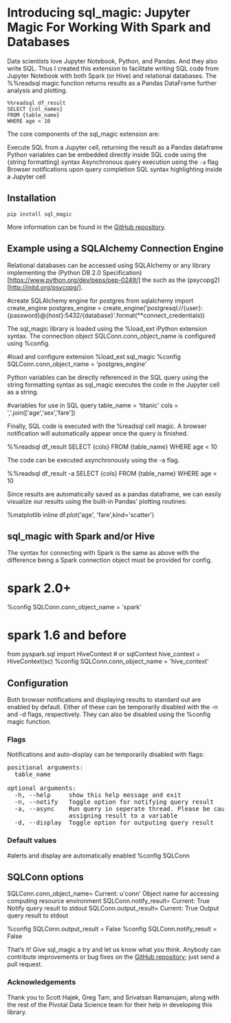 # Introducing sql_magic: Jupyter Magic For Working With Spark and Databases

Data scientists love Jupyter Notebook, Python, and Pandas. And they also write SQL. Thus I created this extension to facilitate writing SQL code from Jupyter Notebook with both Spark (or Hive) and relational databases. The %%readsql magic function returns results as a Pandas DataFrame further analysis and plotting. 

~~~
%%readsql df_result
SELECT {col_names}
FROM {table_name}
WHERE age < 10
~~~

The core components of the sql_magic extension are:

Execute SQL from a Jupyter cell, returning the result as a Pandas dataframe
Python variables can be embedded directly inside SQL code using the {string formatting} syntax
Asynchronous query execution using the `-a` flag
Browser notifications upon query completion
SQL syntax highlighting inside a Jupyter cell



## Installation

`pip install sql_magic`

More information can be found in the [GitHub repository](https://github.com/pivotal/sql_magic).

## Example using a SQLAlchemy Connection Engine

Relational databases can be accessed using SQLAlchemy or any library implementing the (Python DB 2.0 Specification)[https://www.python.org/dev/peps/pep-0249/] the such as the (psycopg2)[http://initd.org/psycopg/].

#create SQLAlchemy engine for postgres
from sqlalchemy import create_engine
postgres_engine = create_engine('postgresql://{user}:{password}@{host}:5432/{database}'.format(**connect_credentials))

The sql_magic library is loaded using the %load_ext iPython extension syntax. The connection object SQLConn.conn_object_name is configured using %config. 

#load and configure extension
%load_ext sql_magic
%config SQLConn.conn_object_name = 'postgres_engine'

Python variables can be directly referenced in the SQL query using the string formatting syntax as sql_magic executes the code in the Jupyter cell as a string. 

#variables for use in SQL query
table_name = 'titanic'
cols = ','.join(['age','sex','fare'])

Finally, SQL code is executed with the %readsql cell magic. A browser notification will automatically appear once the query is finished.

%%readsql df_result
SELECT {cols}
FROM {table_name}
WHERE age < 10

The code can be executed asynchronously using the -a flag.

%%readsql df_result -a
SELECT {cols}
FROM {table_name}
WHERE age < 10

Since results are automatically saved as a pandas dataframe, we can easily visualize our results using the built-in Pandas’ plotting routines:

%matplotlib inline
df.plot('age', 'fare',kind='scatter')

## sql_magic with Spark and/or Hive

The syntax for connecting with Spark is the same as above with the difference being a Spark connection object must be provided for config.

# spark 2.0+
%config SQLConn.conn_object_name = 'spark'

# spark 1.6 and before
from pyspark.sql import HiveContext  # or sqlContext
hive_context = HiveContext(sc)
%config SQLConn.conn_object_name = 'hive_context'

## Configuration

Both browser notifications and displaying results to standard out are enabled by default. Either of these can be temporarily disabled with the -n and -d flags, respectively. They can also be disabled using the %config magic function.

### Flags

Notifications and auto-display can be temporarily disabled with flags:
<pre>
positional arguments:
  table_name

optional arguments:
  -h, --help     show this help message and exit
  -n, --notify   Toggle option for notifying query result
  -a, --async    Run query in seperate thread. Please be cautious when
                 assigning result to a variable
  -d, --display  Toggle option for outputing query result
</pre>

### Default values

#alerts and display are automatically enabled
%config SQLConn

SQLConn options
-------------
SQLConn.conn_object_name=<Unicode>
    Current: u'conn'
    Object name for accessing computing resource environment
SQLConn.notify_result=<Bool>
    Current: True
    Notify query result to stdout
SQLConn.output_result=<Bool>
    Current: True
    Output query result to stdout

%config SQLConn.output_result = False
%config SQLConn.notify_result = False

That’s it! Give sql_magic a try and let us know what you think. Anybody can contribute improvements or bug fixes on the [GitHub repository](https://github.com/pivotal/sql_magic); just send a pull request.

### Acknowledgements

Thank you to Scott Hajek, Greg Tam, and Srivatsan Ramanujam, along with the rest of the Pivotal Data Science team for their help in developing this library.

